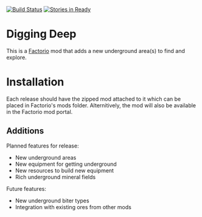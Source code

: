 [![Build Status](https://travis-ci.org/Lindenk/digging_deep.svg?branch=master)](https://travis-ci.org/Lindenk/digging_deep)
[![Stories in Ready](https://badge.waffle.io/Lindenk/digging_deep.svg?label=ready&title=Ready)](http://waffle.io/Lindenk/digging_deep)

# Digging Deep #

This is a [Factorio](https://www.factorio.com) mod that adds a new underground area(s) to find and explore.

# Installation #

Each release should have the zipped mod attached to it which can be placed in Factorio's mods folder. Alternitively, the mod will also be available in the Factorio mod portal.

## Additions ##

Planned features for release:

- New underground areas
- New equipment for getting underground
- New resources to build new equipment 
- Rich underground mineral fields

Future features:

- New underground biter types
- Integration with existing ores from other mods
